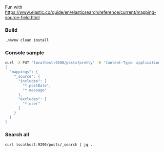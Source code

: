 Fun with https://www.elastic.co/guide/en/elasticsearch/reference/current/mapping-source-field.html

### Build 
```bash
./mvnw clean install 
```
### Console sample
```bash
curl -X PUT "localhost:9200/posts?pretty" -H 'Content-Type: application/json' -d'
{
  "mappings": {
    "_source": {
      "includes": [
        "*.postDate",
        "*.message"
      ],
      "excludes": [
        "*.user"
      ]
    }
  }
}
```
### Search all
```bash
curl localhost:9200/posts/_search | jq . 
```